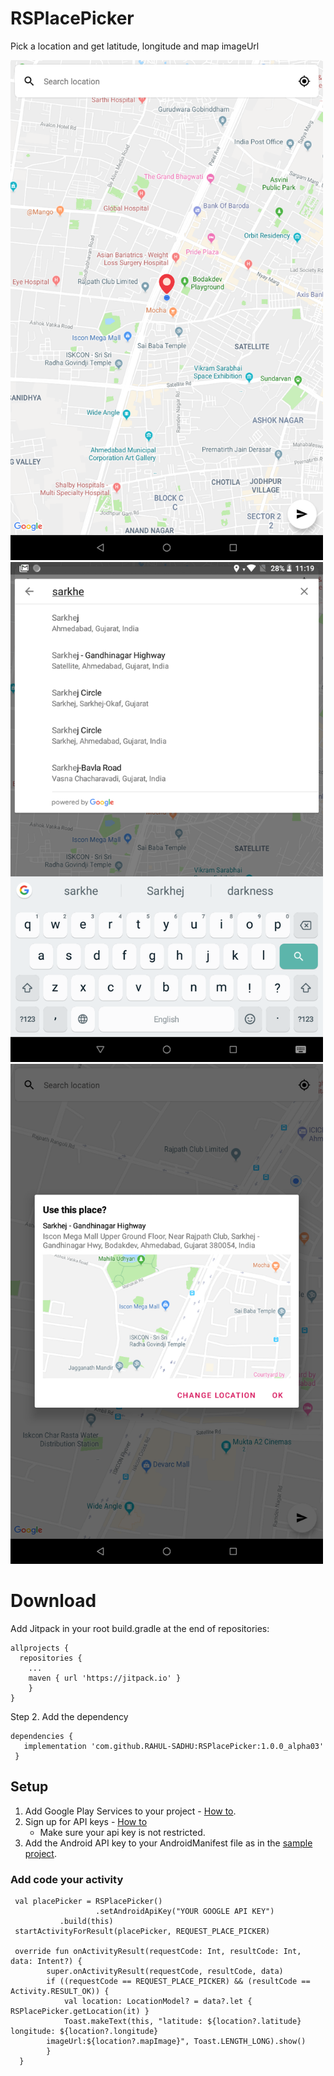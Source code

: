 # RSPlacePicker
Pick a location and get latitude, longitude and map imageUrl

<img src="Images/img_1.png" alt="Map expanded" width="500" /> <img src="Images/img_2.png" alt="Place selected" width="500"/> <img src="Images/img_3.png" alt="Results expanded" width="500"/>

# Download
Add Jitpack in your root build.gradle at the end of repositories:
```
allprojects {
  repositories {
	...
	maven { url 'https://jitpack.io' }
    }
}

```
Step 2. Add the dependency
```
dependencies {
   implementation 'com.github.RAHUL-SADHU:RSPlacePicker:1.0.0_alpha03'
 }

```

## Setup
1. Add Google Play Services to your project - [How to](https://developers.google.com/android/guides/setup).
2. Sign up for API keys - [How to](https://developers.google.com/places/android-sdk/signup)
   - Make sure your api key is not restricted.
3. Add the Android API key to your AndroidManifest file as in the [sample project](https://github.com/RAHUL-SADHU/RSPlacePicker/blob/master/app/src/main/AndroidManifest.xml).

### Add code your activity
```
 val placePicker = RSPlacePicker()
                   .setAndroidApiKey("YOUR GOOGLE API KEY")
		   .build(this)
 startActivityForResult(placePicker, REQUEST_PLACE_PICKER)

 override fun onActivityResult(requestCode: Int, resultCode: Int, data: Intent?) {
        super.onActivityResult(requestCode, resultCode, data)
        if ((requestCode == REQUEST_PLACE_PICKER) && (resultCode == Activity.RESULT_OK)) {
            val location: LocationModel? = data?.let { RSPlacePicker.getLocation(it) }
            Toast.makeText(this, "latitude: ${location?.latitude} longitude: ${location?.longitude}
	    imageUrl:${location?.mapImage}", Toast.LENGTH_LONG).show()
        }
  }

```


